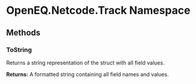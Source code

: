 ﻿# OpenEQ.Netcode.Track Namespace

## Methods

### ToString

Returns a string representation of the struct with all field values.

**Returns:** A formatted string containing all field names and values.


